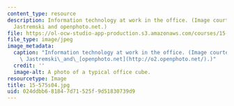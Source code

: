 ```yaml
---
content_type: resource
description: Information technology at work in the office. (Image courtesy of Michael
  Jastremski and openphoto.net.)
file: https://ol-ocw-studio-app-production.s3.amazonaws.com/courses/15-575-research-seminar-in-it-and-organizations-economic-perspectives-spring-2004/024ddbb681847d71525f9d51830739d9_15-575s04.jpg
file_type: image/jpeg
image_metadata:
  caption: "Information technology at work in the office. (Image courtesy of Michael\
    \ Jastremski\_and\_[openphoto.net](http://o2.openphoto.net/).)"
  credit: ''
  image-alt: A photo of a typical office cube.
resourcetype: Image
title: 15-575s04.jpg
uid: 024ddbb6-8184-7d71-525f-9d51830739d9
---
```

